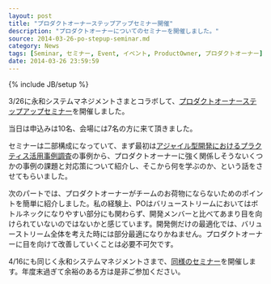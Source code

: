 ```yaml
---
layout: post
title: "プロダクトオーナーステップアップセミナー開催"
description: "プロダクトオーナーについてのセミナーを開催しました。"
source: 2014-03-26-po-stepup-seminar.md
category: News
tags: [Seminar, セミナー, Event, イベント, ProductOwner, プロダクトオーナー]
date: 2014-03-26 23:59:59
---
```

{% include JB/setup %}

3/26に永和システムマネジメントさまとコラボして、[プロダクトオーナーステップアップセミナー](http://goo.gl/KmQhj9)を開催しました。

当日は申込みは10名、会場には7名の方に来て頂きました。

セミナーは二部構成になっていて、まず最初は[アジャイル型開発におけるプラクティス活用事例調査](http://www.ipa.go.jp/sec/softwareengineering/reports/20130319.html)の事例から、プロダクトオーナーに強く関係しそうないくつかの事例の課題と対応策について紹介し、そこから何を学ぶのか、という話をさせてもらいました。

次のパートでは、プロダクトオーナーがチームのお荷物にならないためのポイントを簡単に紹介しました。私の経験上、POはバリューストリームにおいてはボトルネックになりやすい部分にも関わらず、開発メンバーと比べてあまり目を向けられていないのではないかと感じています。開発側だけの最適化では、バリューストリーム全体を考えた時には部分最適になりかねません。プロダクトオーナーに目を向けて改善していくことは必要不可欠です。

4/16にも同じく永和システムマネジメントさまで、[同様のセミナー](http://esminc.doorkeeper.jp/events/10210)を開催します。年度末過ぎて余裕のある方は是非ご参加ください。
